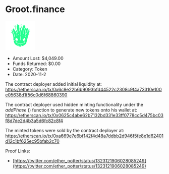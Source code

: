 # Groot.finance
![Groot.finance](/rektimages/Groot.finance.png)
- Amount Lost: $4,049.00
- Funds Returned: $0.00
- Category: Token
- Date: 2020-11-2

The contract deployer added initial liquidity at:  
https://etherscan.io/tx/0x6c9e22b6b9093bfd44522c2308c9f4a73310e100e05638d1f56c0d6f68860390  
  
The contract deployer used hidden minting functionality under the _addPhase_ () function to generate new tokens onto his wallet at:  
https://etherscan.io/tx/0x0625c4abe62b7132bd331e33ff0778cc5d475bc03f8d7de2d4b3a5d6fc82c8f4  
  
The minted tokens were sold by the contract deployer at:  
https://etherscan.io/tx/0xa669e7e6bf142f4d48a7ddbb2d946f5fe8e1d62401d12c1bf625ec95bfab2c70


Proof Links:
- [https://twitter.com/ether_potter/status/1323121906028085249](https://twitter.com/ether_potter/status/1323121906028085249)



